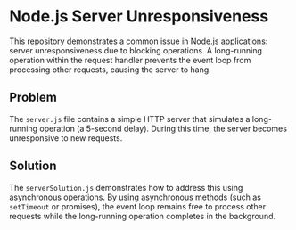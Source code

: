 # Node.js Server Unresponsiveness

This repository demonstrates a common issue in Node.js applications: server unresponsiveness due to blocking operations.  A long-running operation within the request handler prevents the event loop from processing other requests, causing the server to hang.

## Problem

The `server.js` file contains a simple HTTP server that simulates a long-running operation (a 5-second delay). During this time, the server becomes unresponsive to new requests.

## Solution

The `serverSolution.js` demonstrates how to address this using asynchronous operations.  By using asynchronous methods (such as `setTimeout` or promises), the event loop remains free to process other requests while the long-running operation completes in the background.